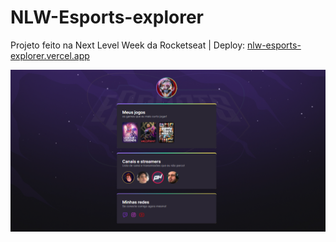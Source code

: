 # NLW-Esports-explorer

<p> Projeto feito na Next Level Week da Rocketseat | Deploy: <a href='https://nlw-esports-explorer.vercel.app/'>nlw-esports-explorer.vercel.app</a> </p>

![](./imgs/print.png)
